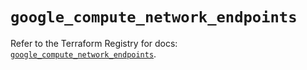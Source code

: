 # `google_compute_network_endpoints`

Refer to the Terraform Registry for docs: [`google_compute_network_endpoints`](https://registry.terraform.io/providers/hashicorp/google-beta/6.30.0/docs/resources/google_compute_network_endpoints).
